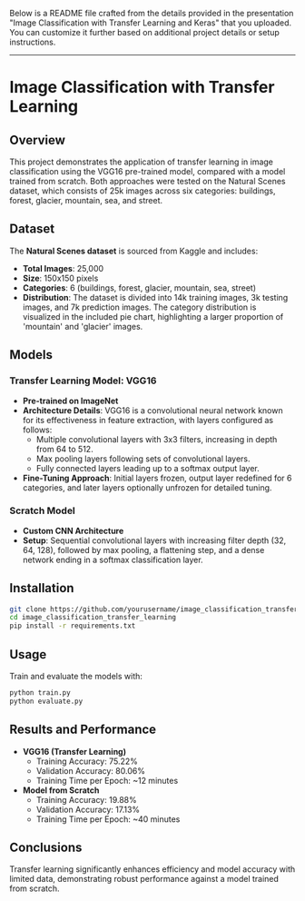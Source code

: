 Below is a README file crafted from the details provided in the presentation "Image Classification with Transfer Learning and Keras" that you uploaded. You can customize it further based on additional project details or setup instructions.

---

# Image Classification with Transfer Learning

## Overview
This project demonstrates the application of transfer learning in image classification using the VGG16 pre-trained model, compared with a model trained from scratch. Both approaches were tested on the Natural Scenes dataset, which consists of 25k images across six categories: buildings, forest, glacier, mountain, sea, and street.

## Dataset
The **Natural Scenes dataset** is sourced from Kaggle and includes:
- **Total Images**: 25,000
- **Size**: 150x150 pixels
- **Categories**: 6 (buildings, forest, glacier, mountain, sea, street)
- **Distribution**: The dataset is divided into 14k training images, 3k testing images, and 7k prediction images. The category distribution is visualized in the included pie chart, highlighting a larger proportion of 'mountain' and 'glacier' images.

## Models
### Transfer Learning Model: VGG16
- **Pre-trained on ImageNet**
- **Architecture Details**: VGG16 is a convolutional neural network known for its effectiveness in feature extraction, with layers configured as follows:
  - Multiple convolutional layers with 3x3 filters, increasing in depth from 64 to 512.
  - Max pooling layers following sets of convolutional layers.
  - Fully connected layers leading up to a softmax output layer.
- **Fine-Tuning Approach**: Initial layers frozen, output layer redefined for 6 categories, and later layers optionally unfrozen for detailed tuning.

### Scratch Model
- **Custom CNN Architecture**
- **Setup**: Sequential convolutional layers with increasing filter depth (32, 64, 128), followed by max pooling, a flattening step, and a dense network ending in a softmax classification layer.

## Installation
```bash
git clone https://github.com/yourusername/image_classification_transfer_learning.git
cd image_classification_transfer_learning
pip install -r requirements.txt
```

## Usage
Train and evaluate the models with:
```bash
python train.py
python evaluate.py
```

## Results and Performance
- **VGG16 (Transfer Learning)**
  - Training Accuracy: 75.22%
  - Validation Accuracy: 80.06%
  - Training Time per Epoch: ~12 minutes
- **Model from Scratch**
  - Training Accuracy: 19.88%
  - Validation Accuracy: 17.13%
  - Training Time per Epoch: ~40 minutes

## Conclusions
Transfer learning significantly enhances efficiency and model accuracy with limited data, demonstrating robust performance against a model trained from scratch.




